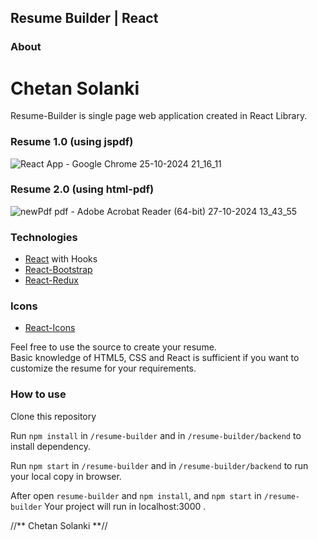## Resume Builder | React

### About
<h1 <style="background-color:red;"> Chetan Solanki </h1>

Resume-Builder is single page web application created in React Library.

### Resume 1.0 (using jspdf)
![React App - Google Chrome 25-10-2024 21_16_11](https://github.com/user-attachments/assets/35109d3c-a1c6-4f36-aea5-26371dde199a)


### Resume 2.0 (using html-pdf)
 ![newPdf pdf - Adobe Acrobat Reader (64-bit) 27-10-2024 13_43_55](https://github.com/user-attachments/assets/1756ecbb-9de4-4d12-b5bc-43c61425861d)


### Technologies

- [React](https://reactjs.org/) with Hooks
- [React-Bootstrap](https://react-bootstrap.github.io/)
- [React-Redux](https://react-redux.js.org/)

### Icons
- [React-Icons](https://react-icons.github.io/react-icons)

Feel free to use the source to create your resume.<br/>
Basic knowledge of HTML5, CSS and React is sufficient if you want to customize the resume for your requirements.

### How to use

Clone this repository

Run `npm install` in `/resume-builder` and in `/resume-builder/backend` to install dependency.

Run `npm start` in `/resume-builder` and in `/resume-builder/backend` to run your local copy in browser.

After open  `resume-builder` and `npm install`, and `npm start` in `/resume-builder` Your project will run in localhost:3000 .

//** Chetan Solanki  **//


